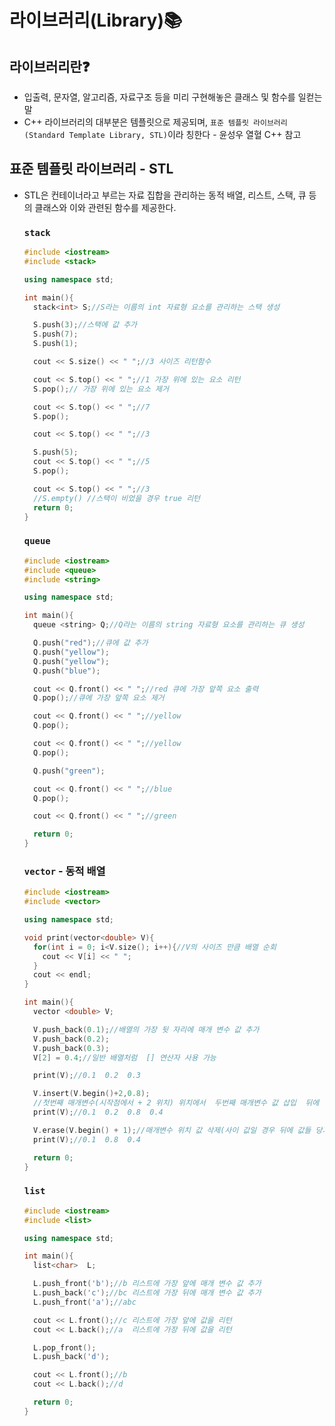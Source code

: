 # 라이브러리(Library)📚

## 라이브러리란❓

- 입출력, 문자열, 알고리즘, 자료구조 등을 미리 구현해놓은 클래스 및 함수를 일컫는 말
- C++ 라이브러리의 대부분은 템플릿으로 제공되며, `표준 템플릿 라이브러리(Standard Template Library, STL)`이라 칭한다 - 윤성우 열혈 C++ 참고

## 표준 템플릿 라이브러리 - STL

- STL은 컨테이너라고 부르는 자료 집합을 관리하는 동적 배열, 리스트, 스택, 큐 등의 클래스와 이와 관련된 함수를 제공한다.

  ### `stack`

  ```c++
  #include <iostream>
  #include <stack>

  using namespace std;

  int main(){
    stack<int> S;//S라는 이름의 int 자료형 요소를 관리하는 스택 생성

    S.push(3);//스택에 값 추가
    S.push(7);
    S.push(1);

    cout << S.size() << " ";//3 사이즈 리턴함수

    cout << S.top() << " ";//1 가장 위에 있는 요소 리턴
    S.pop();// 가장 위에 있는 요소 제거

    cout << S.top() << " ";//7
    S.pop();

    cout << S.top() << " ";//3

    S.push(5);
    cout << S.top() << " ";//5
    S.pop();

    cout << S.top() << " ";//3
    //S.empty() //스택이 비었을 경우 true 리턴
    return 0;
  }
  ```

  ### `queue`

  ```c++
  #include <iostream>
  #include <queue>
  #include <string>

  using namespace std;

  int main(){
    queue <string> Q;//Q라는 이름의 string 자료형 요소를 관리하는 큐 생성

    Q.push("red");//큐에 값 추가
    Q.push("yellow");
    Q.push("yellow");
    Q.push("blue");

    cout << Q.front() << " ";//red 큐에 가장 앞쪽 요소 출력
    Q.pop();//큐에 가장 앞쪽 요소 제거

    cout << Q.front() << " ";//yellow
    Q.pop();

    cout << Q.front() << " ";//yellow
    Q.pop();

    Q.push("green");

    cout << Q.front() << " ";//blue
    Q.pop();

    cout << Q.front() << " ";//green

    return 0;
  }

  ```

  ### `vector` - 동적 배열

  ```c++
  #include <iostream>
  #include <vector>

  using namespace std;

  void print(vector<double> V){
    for(int i = 0; i<V.size(); i++){//V의 사이즈 만큼 배열 순회
      cout << V[i] << " ";
    }
    cout << endl;
  }

  int main(){
    vector <double> V;

    V.push_back(0.1);//배열의 가장 뒷 자리에 매개 변수 값 추가
    V.push_back(0.2);
    V.push_back(0.3);
    V[2] = 0.4;//일반 배열처럼  [] 연산자 사용 가능

    print(V);//0.1  0.2  0.3

    V.insert(V.begin()+2,0.8);
    //첫번째 매개변수(시작점에서 + 2 위치) 위치에서  두번째 매개변수 값 삽입  뒤에 값들은 밀어넣기
    print(V);//0.1  0.2  0.8  0.4

    V.erase(V.begin() + 1);//매개변수 위치 값 삭제(사이 값일 경우 뒤에 값들 당겨옴)
    print(V);//0.1  0.8  0.4

    return 0;
  }
  ```

  ### `list`

  ```c++
  #include <iostream>
  #include <list>

  using namespace std;

  int main(){
    list<char>	L;

    L.push_front('b');//b 리스트에 가장 앞에 매개 변수 값 추가
    L.push_back('c');//bc 리스트에 가장 뒤에 매개 변수 값 추가
    L.push_front('a');//abc

    cout << L.front();//c 리스트에 가장 앞에 값을 리턴
    cout << L.back();//a  리스트에 가장 뒤에 값을 리턴

    L.pop_front();
    L.push_back('d');

    cout << L.front();//b
    cout << L.back();//d

    return 0;
  }
  ```
